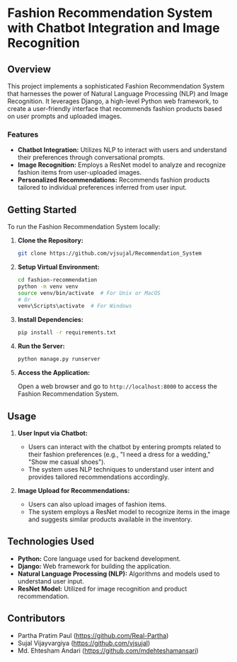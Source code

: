 # Fashion Recommendation System with Chatbot Integration and Image Recognition

## Overview

This project implements a sophisticated Fashion Recommendation System that harnesses the power of Natural Language Processing (NLP) and Image Recognition. It leverages Django, a high-level Python web framework, to create a user-friendly interface that recommends fashion products based on user prompts and uploaded images.

### Features

- **Chatbot Integration:** Utilizes NLP to interact with users and understand their preferences through conversational prompts.
- **Image Recognition:** Employs a ResNet model to analyze and recognize fashion items from user-uploaded images.
- **Personalized Recommendations:** Recommends fashion products tailored to individual preferences inferred from user input.

## Getting Started

To run the Fashion Recommendation System locally:

1. **Clone the Repository:**

    ```bash
    git clone https://github.com/vjsujal/Recommendation_System
    ```

2. **Setup Virtual Environment:**

    ```bash
    cd fashion-recommendation
    python -m venv venv
    source venv/bin/activate  # For Unix or MacOS
    # Or
    venv\Scripts\activate  # For Windows
    ```

3. **Install Dependencies:**

    ```bash
    pip install -r requirements.txt
    ```

4. **Run the Server:**

    ```bash
    python manage.py runserver
    ```

5. **Access the Application:**

    Open a web browser and go to `http://localhost:8000` to access the Fashion Recommendation System.

## Usage

1. **User Input via Chatbot:**

    - Users can interact with the chatbot by entering prompts related to their fashion preferences (e.g., "I need a dress for a wedding," "Show me casual shoes").
    - The system uses NLP techniques to understand user intent and provides tailored recommendations accordingly.

2. **Image Upload for Recommendations:**

    - Users can also upload images of fashion items.
    - The system employs a ResNet model to recognize items in the image and suggests similar products available in the inventory.

## Technologies Used

- **Python:** Core language used for backend development.
- **Django:** Web framework for building the application.
- **Natural Language Processing (NLP):** Algorithms and models used to understand user input.
- **ResNet Model:** Utilized for image recognition and product recommendation.

## Contributors

- Partha Pratim Paul (https://github.com/Real-Partha)
- Sujal Vijayvargiya (https://github.com/vjsujal)
- Md. Ehtesham Andari (https://github.com/mdehteshamansari)
